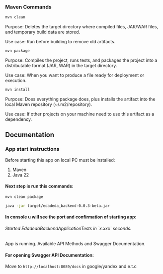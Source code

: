 ### Maven Commands

```bash
mvn clean
```
Purpose: Deletes the target directory where compiled files, JAR/WAR files, and temporary build data are stored.

Use case: Run before building to remove old artifacts.

```bash
mvn package
```
Purpose: Compiles the project, runs tests, and packages the project into a distributable format (JAR, WAR) in the target directory.

Use case: When you want to produce a file ready for deployment or execution.

```bash
mvn install
```
Purpose: Does everything package does, plus installs the artifact into the local Maven repository (~/.m2/repository).

Use case: If other projects on your machine need to use this artifact as a dependency.

## Documentation

### App start instructions
Before starting this app on local PC must be installed:
1. Maven
2. Java 22

#### Next step is run this commands:
```bash
mvn clean package
```

```bash
java -jar target/edadeda_backend-0.0.3-beta.jar
```
#### In console u will see the port and confirmation of starting app:
<h6>Started EdadedaBackendApplicationTests in `x.xxx` seconds.</h6>


App is running. Available API Methods and Swagger Documentation.

#### For opening Swagger API Documentation:
Move to ```http://localhost:8089/docs``` in google/yandex and e.t.c
